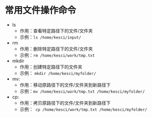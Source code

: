 # 常用文件操作命令

* ls
    * 作用：查看特定路径下的文件/文件夹    
    * 示例：`ls /home/kesci/input/`
* rm
    * 作用：删除特定路径下的文件/文件夹
    * 示例：`rm /home/kesci/work/tmp.txt` 
* mkdir 
    * 作用：创建特定路径下的文件夹
    * 示例： ```mkdir /home/kesci/myfolder/```
* mv:
    * 作用：移动原路径下的文件/文件夹到新路径下
    * 示例：```mv /home/kesci/work/tmp.txt /home/kesci/myfolder/```
* cp:
    * 作用：拷贝原路径下的文件/文件夹到新路径下
    * 示例：``` cp /home/kesci/work/tmp.txt /home/kesci/myfolder/```